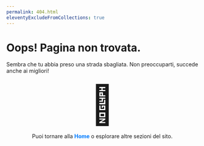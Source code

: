 ```yaml
---
permalink: 404.html
eleventyExcludeFromCollections: true
---
```


# Oops! Pagina non trovata.

Sembra che tu abbia preso una strada sbagliata. Non preoccuparti, succede anche ai migliori!

<div style="text-align: center; margin-top: 20px;">
  <p style="font-size: 100px; margin: 0;">🚧</p>
  <p>Puoi tornare alla <a href="index.njk" style="color: #007BFF; text-decoration: none; font-weight: bold;">Home</a> o esplorare altre sezioni del sito.</p>
</div>
